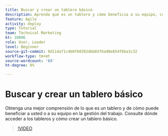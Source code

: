 ```yaml
---
title: Buscar y crear un tablero básico
description: Aprenda qué es un tablero y cómo beneficia a su equipo, cómo encontrar un tablero y cómo crearlo usted mismo.
feature: Agile
activity: deploy
type: Tutorial
team: Technical Marketing
kt: 10806
role: User, Leader
level: Beginner
source-git-commit: 9d114af1c4b0f60392dbb03f6a90e654f6ba3c32
workflow-type: tm+mt
source-wordcount: '69'
ht-degree: 0%

---
```


# Buscar y crear un tablero básico

Obtenga una mejor comprensión de lo que es un tablero y de cómo puede beneficiar a usted o a su equipo en la gestión del trabajo. Consulte dónde acceder a los tableros y cómo crear un tablero básico.

>[!VIDEO](https://video.tv.adobe.com/v/346548)
